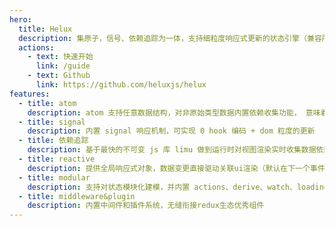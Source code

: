 ```yaml
---
hero:
  title: Helux
  description: 集原子，信号、依赖追踪为一体，支持细粒度响应式更新的状态引擎（兼容所有类react库，包括react18）
  actions:
    - text: 快速开始
      link: /guide
    - text: Github
      link: https://github.com/heluxjs/helux
features:
  - title: atom
    description: atom 支持任意数据结构，对非原始类型数据内置依赖收集功能， 意味着 atom 不用拆分的很细，天然对 DDD 领域驱动设计友好
  - title: signal
    description: 内置 signal 响应机制，可实现 0 hook 编码 + dom 粒度的更新
  - title: 依赖追踪
    description: 基于最快的不可变 js 库 limu 做到运行时对视图渲染实时收集数据依赖，提供超强渲染性能
  - title: reactive
    description: 提供全局响应式对象，数据变更直接驱动关联ui渲染（默认在下一个事件循环微任务开始前提交，支持人工提交变更数据）
  - title: modular
    description: 支持对状态模块化建模，并内置 actions、derive、watch、loading等特性，轻松驾驭大型前端应用架构
  - title: middleware&plugin
    description: 内置中间件和插件系统，无缝衔接redux生态优秀组件
---
```

